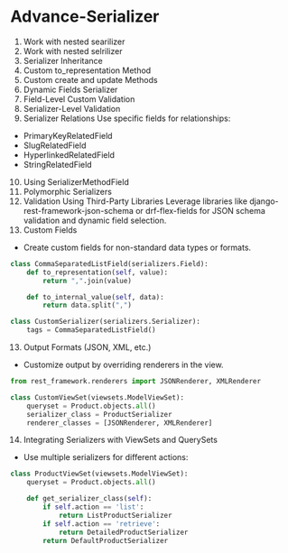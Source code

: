 # Advance-Serializer
1. Work with nested searilizer
2. Work with nested selrilizer
3. Serializer Inheritance
4. Custom to_representation Method
5. Custom create and update Methods
6. Dynamic Fields Serializer
7. Field-Level Custom Validation
8. Serializer-Level Validation
9. Serializer Relations
Use specific fields for relationships:
 - PrimaryKeyRelatedField
 - SlugRelatedField
 - HyperlinkedRelatedField
 - StringRelatedField

10. Using SerializerMethodField
11. Polymorphic Serializers
12. Validation Using Third-Party Libraries
Leverage libraries like django-rest-framework-json-schema or drf-flex-fields for JSON schema validation and dynamic field selection.
12. Custom Fields
 - Create custom fields for non-standard data types or formats.
```python
class CommaSeparatedListField(serializers.Field):
    def to_representation(self, value):
        return ",".join(value)

    def to_internal_value(self, data):
        return data.split(",")

class CustomSerializer(serializers.Serializer):
    tags = CommaSeparatedListField()

```
13. Output Formats (JSON, XML, etc.)
 - Customize output by overriding renderers in the view.
```python
from rest_framework.renderers import JSONRenderer, XMLRenderer

class CustomViewSet(viewsets.ModelViewSet):
    queryset = Product.objects.all()
    serializer_class = ProductSerializer
    renderer_classes = [JSONRenderer, XMLRenderer]

```
14. Integrating Serializers with ViewSets and QuerySets
- Use multiple serializers for different actions:
```python
class ProductViewSet(viewsets.ModelViewSet):
    queryset = Product.objects.all()

    def get_serializer_class(self):
        if self.action == 'list':
            return ListProductSerializer
        if self.action == 'retrieve':
            return DetailedProductSerializer
        return DefaultProductSerializer
```
